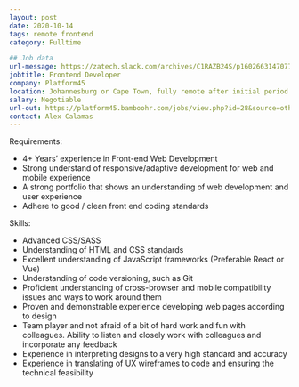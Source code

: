 ```yaml
---
layout: post
date: 2020-10-14
tags: remote frontend
category: Fulltime

## Job data
url-message: https://zatech.slack.com/archives/C1RAZB24S/p1602663147077700
jobtitle: Frontend Developer
company: Platform45
location: Johannesburg or Cape Town, fully remote after initial period
salary: Negotiable
url-out: https://platform45.bamboohr.com/jobs/view.php?id=28&source=other
contact: Alex Calamas
---
```


Requirements:
* 4+ Years’ experience in Front-end Web Development
* Strong understand of responsive/adaptive development for web and mobile experience
* A strong portfolio that shows an understanding of web development and user experience
* Adhere to good / clean front end coding standards

Skills:
* Advanced CSS/SASS
* Understanding of HTML and CSS standards
* Excellent understanding of JavaScript frameworks (Preferable React or Vue)
* Understanding of code versioning, such as Git
* Proficient understanding of cross-browser and mobile compatibility issues and ways to work around them
* Proven and demonstrable experience developing web pages according to design
* Team player and not afraid of a bit of hard work and fun with colleagues. Ability to listen and closely work with colleagues and incorporate any feedback
* Experience in interpreting designs to a very high standard and accuracy
* Experience in translating of UX wireframes to code and ensuring the technical feasibility
